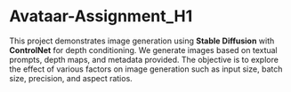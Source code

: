 # Avataar-Assignment_H1
This project demonstrates image generation using **Stable Diffusion** with **ControlNet** for depth conditioning. We generate images based on textual prompts, depth maps, and metadata provided. The objective is to explore the effect of various factors on image generation such as input size, batch size, precision, and aspect ratios.
